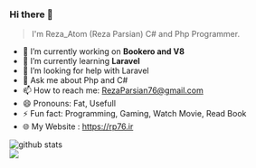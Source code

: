 ### Hi there 👋
> I'm Reza_Atom (Reza Parsian) C# and Php Programmer.
> 

- 🔭 I’m currently working on **Bookero and V8**
- 🌱 I’m currently learning **Laravel**
- 🤔 I’m looking for help with Laravel
- 💬 Ask me about Php and C#
- 📫 How to reach me: RezaParsian76@gmail.com
- 😄 Pronouns: Fat, Usefull
- ⚡ Fun fact: Programming, Gaming, Watch Movie, Read Book
- 🌐 My Website : https://rp76.ir


![github stats](https://github-readme-stats.vercel.app/api?username=RezaParsian&show_icons=true&include_all_commits=true&theme=chartreuse-dark&cache_seconds=3200) \
<img align="center" src="https://github-readme-stats.anuraghazra1.vercel.app/api/top-langs/?username=RezaParsian&layout=compact&theme=chartreuse-dark" />
